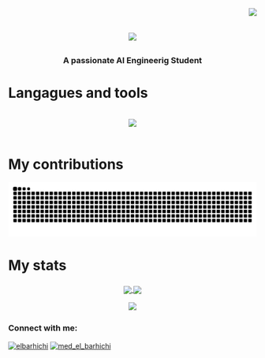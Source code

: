<img align="right" src="https://visitor-badge.laobi.icu/badge?page_id=mohammed-el-barhichi" />


<h1 align="center">
    <img src="https://readme-typing-svg.herokuapp.com/?font=Righteous&size=35&center=true&vCenter=true&width=500&height=70&duration=4000&lines=Hi+There!+👋;+I'm+Mohammed+El+Barhichi!;" />
    
<h3 align="center">A passionate AI Engineerig Student</h3>
</h1>



<h1 align="left">Langagues and tools </h1>

<br/>
<div align="center">
    <img src="https://skillicons.dev/icons?i=python,pytorch,sklearn,cpp,selenium,sqlite,tensorflow,anaconda,aws,azure,dart,django,docker,firebase,flask,flutter,gcp,git,grafana,graphql,javascript,kafka,mongodb,mysql,opencv,postgresql,html,matlab,r,c,css,fastapi,github,githubactions,gitlab,scala&perline=12" />
</div>

<br/>


<h1 align="left">My contributions </h1>

<div align="center">
  <img src="https://raw.githubusercontent.com/elbarhichi/elbarhichi/output/snake.svg" alt="Snake animation" />
</div>


###

<h1 align="left">My stats</h1>

###

<div align="center">
<a href="https://github.com/elbarhichi">
  <img height="150" align="center" src="https://streak-stats.demolab.com?user=elbarhichi&theme=transparent&card_width=400&card_height=150" />
</a>
<a href="https://github.com/elbarhichi">
  <img height="150" align="center" src="https://github-readme-stats.vercel.app/api?username=elbarhichi&theme=transparent&show_icons=true&hide=issues&show=prs_merged_percentage&rank_icon=github&include_all_commits=true" />
</a>
</div>

<br>

<div align="center">
  <img height="250" src="https://github-readme-stats.vercel.app/api/top-langs/?username=elbarhichi&theme=transparent&layout=donut-vertical" />
</div>




<h3 align="left">Connect with me:</h3>
<p align="left">
<a href="https://linkedin.com/in/elbarhichi" target="blank"><img align="center" src="https://raw.githubusercontent.com/rahuldkjain/github-profile-readme-generator/master/src/images/icons/Social/linked-in-alt.svg" alt="elbarhichi" height="30" width="40" /></a>
<a href="https://www.hackerrank.com/med_el_barhichi" target="blank"><img align="center" src="https://raw.githubusercontent.com/rahuldkjain/github-profile-readme-generator/master/src/images/icons/Social/hackerrank.svg" alt="med_el_barhichi" height="30" width="40" /></a>
</p>


